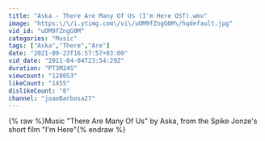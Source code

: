 ```yaml
---
title: "Aska - There Are Many Of Us (I'm Here OST).wmv"
image: "https:\/\/i.ytimg.com\/vi\/uOM9fZngG0M\/hqdefault.jpg"
vid_id: "uOM9fZngG0M"
categories: "Music"
tags: ["Aska","There","Are"]
date: "2021-09-23T16:57:57+03:00"
vid_date: "2011-04-04T23:54:29Z"
duration: "PT3M24S"
viewcount: "128053"
likeCount: "1455"
dislikeCount: "8"
channel: "joaoBarbosa27"
---
```

{% raw %}Music &quot;There Are Many Of Us&quot; by Aska, from the Spike Jonze's short film &quot;I'm Here&quot;{% endraw %}
